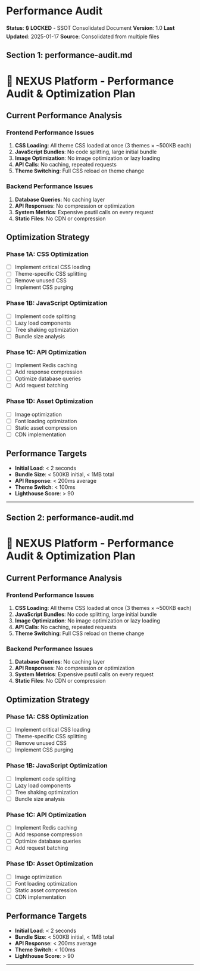 # Performance Audit

**Status**: 🔒 **LOCKED** - SSOT Consolidated Document
**Version**: 1.0
**Last Updated**: 2025-01-17
**Source**: Consolidated from multiple files

## Section 1: performance-audit.md

# 🚀 NEXUS Platform - Performance Audit & Optimization Plan

## Current Performance Analysis

### Frontend Performance Issues

1. **CSS Loading**: All theme CSS loaded at once (3 themes × ~500KB each)
2. **JavaScript Bundles**: No code splitting, large initial bundle
3. **Image Optimization**: No image optimization or lazy loading
4. **API Calls**: No caching, repeated requests
5. **Theme Switching**: Full CSS reload on theme change

### Backend Performance Issues

1. **Database Queries**: No caching layer
2. **API Responses**: No compression or optimization
3. **System Metrics**: Expensive psutil calls on every request
4. **Static Files**: No CDN or compression

## Optimization Strategy

### Phase 1A: CSS Optimization

- [ ] Implement critical CSS loading
- [ ] Theme-specific CSS splitting
- [ ] Remove unused CSS
- [ ] Implement CSS purging

### Phase 1B: JavaScript Optimization

- [ ] Implement code splitting
- [ ] Lazy load components
- [ ] Tree shaking optimization
- [ ] Bundle size analysis

### Phase 1C: API Optimization

- [ ] Implement Redis caching
- [ ] Add response compression
- [ ] Optimize database queries
- [ ] Add request batching

### Phase 1D: Asset Optimization

- [ ] Image optimization
- [ ] Font loading optimization
- [ ] Static asset compression
- [ ] CDN implementation

## Performance Targets

- **Initial Load**: < 2 seconds
- **Bundle Size**: < 500KB initial, < 1MB total
- **API Response**: < 200ms average
- **Theme Switch**: < 100ms
- **Lighthouse Score**: > 90

---

## Section 2: performance-audit.md

# 🚀 NEXUS Platform - Performance Audit & Optimization Plan

## Current Performance Analysis

### Frontend Performance Issues

1. **CSS Loading**: All theme CSS loaded at once (3 themes × ~500KB each)
2. **JavaScript Bundles**: No code splitting, large initial bundle
3. **Image Optimization**: No image optimization or lazy loading
4. **API Calls**: No caching, repeated requests
5. **Theme Switching**: Full CSS reload on theme change

### Backend Performance Issues

1. **Database Queries**: No caching layer
2. **API Responses**: No compression or optimization
3. **System Metrics**: Expensive psutil calls on every request
4. **Static Files**: No CDN or compression

## Optimization Strategy

### Phase 1A: CSS Optimization

- [ ] Implement critical CSS loading
- [ ] Theme-specific CSS splitting
- [ ] Remove unused CSS
- [ ] Implement CSS purging

### Phase 1B: JavaScript Optimization

- [ ] Implement code splitting
- [ ] Lazy load components
- [ ] Tree shaking optimization
- [ ] Bundle size analysis

### Phase 1C: API Optimization

- [ ] Implement Redis caching
- [ ] Add response compression
- [ ] Optimize database queries
- [ ] Add request batching

### Phase 1D: Asset Optimization

- [ ] Image optimization
- [ ] Font loading optimization
- [ ] Static asset compression
- [ ] CDN implementation

## Performance Targets

- **Initial Load**: < 2 seconds
- **Bundle Size**: < 500KB initial, < 1MB total
- **API Response**: < 200ms average
- **Theme Switch**: < 100ms
- **Lighthouse Score**: > 90

---
